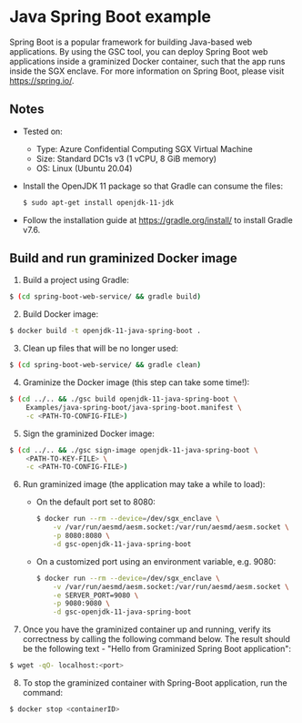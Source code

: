 # Java Spring Boot example

Spring Boot is a popular framework for building Java-based web applications. By using the GSC tool,
you can deploy Spring Boot web applications inside a graminized Docker container, such that the app
runs inside the SGX enclave. For more information on Spring Boot, please visit https://spring.io/.

## Notes

* Tested on:
  - Type: Azure Confidential Computing SGX Virtual Machine
  - Size: Standard DC1s v3 (1 vCPU, 8 GiB memory)
  - OS: Linux (Ubuntu 20.04)

* Install the OpenJDK 11 package so that Gradle can consume the files:

    ```bash
    $ sudo apt-get install openjdk-11-jdk
    ```

* Follow the installation guide at https://gradle.org/install/ to install Gradle v7.6.

## Build and run graminized Docker image

1. Build a project using Gradle:

```bash
$ (cd spring-boot-web-service/ && gradle build)
```

2. Build Docker image:

```bash
$ docker build -t openjdk-11-java-spring-boot .
```

3. Clean up files that will be no longer used:

```bash
$ (cd spring-boot-web-service/ && gradle clean)
```

4. Graminize the Docker image (this step can take some time!):

```bash
$ (cd ../.. && ./gsc build openjdk-11-java-spring-boot \
    Examples/java-spring-boot/java-spring-boot.manifest \
    -c <PATH-TO-CONFIG-FILE>)
```

5. Sign the graminized Docker image:

```bash
$ (cd ../.. && ./gsc sign-image openjdk-11-java-spring-boot \
    <PATH-TO-KEY-FILE> \
    -c <PATH-TO-CONFIG-FILE>)
```

6. Run graminized image (the application may take a while to load):

      * On the default port set to 8080:

        ```bash
        $ docker run --rm --device=/dev/sgx_enclave \
            -v /var/run/aesmd/aesm.socket:/var/run/aesmd/aesm.socket \
            -p 8080:8080 \
            -d gsc-openjdk-11-java-spring-boot
        ```

      * On a customized port using an environment variable, e.g. 9080:

        ```bash
        $ docker run --rm --device=/dev/sgx_enclave \
            -v /var/run/aesmd/aesm.socket:/var/run/aesmd/aesm.socket \
            -e SERVER_PORT=9080 \
            -p 9080:9080 \
            -d gsc-openjdk-11-java-spring-boot
        ```


7. Once you have the graminized container up and running, verify its correctness by calling
the following command below. The result should be the following text - "Hello from Graminized Spring
Boot application":

```bash
$ wget -qO- localhost:<port>
```

8. To stop the graminized container with Spring-Boot application, run the command:

```bash
$ docker stop <containerID>
```

